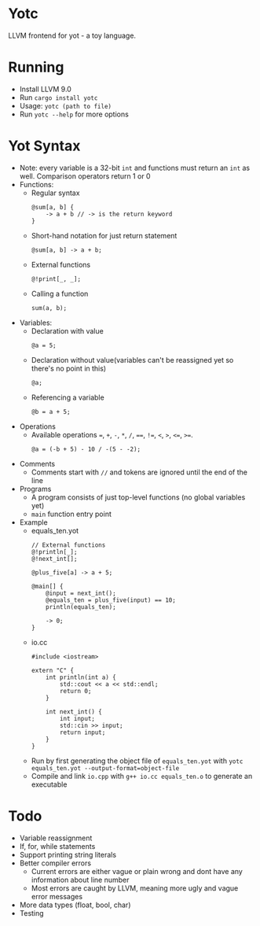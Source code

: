 # Yotc
LLVM frontend for yot - a toy language.

# Running
* Install LLVM 9.0
* Run `cargo install yotc`
* Usage: `yotc (path to file)`
* Run `yotc --help` for more options

# Yot Syntax
* Note: every variable is a 32-bit `int` and functions must return an `int` as well. Comparison operators return 1 or 0
* Functions:
    * Regular syntax 
        ```
        @sum[a, b] {
            -> a + b // -> is the return keyword
        }
        ```
    * Short-hand notation for just return statement
        ```
        @sum[a, b] -> a + b;
        ```
    * External functions
        ```
        @!print[_, _];
        ```
    * Calling a function
        ```
        sum(a, b);
        ```
* Variables:
    * Declaration with value
        ```
        @a = 5;
        ```
    * Declaration without value(variables can't be reassigned yet so there's no point in this)
        ```
        @a;
        ```
    * Referencing a variable
        ```
        @b = a + 5;
        ```
* Operations
    * Available operations `=`, `+`, `-`, `*`, `/`, `==`, `!=`, `<`, `>`, `<=`, `>=`.
        ```
        @a = (-b + 5) - 10 / -(5 - -2);
        ```
* Comments
    * Comments start with `//` and tokens are ignored until the end of the line
* Programs
    * A program consists of just top-level functions (no global variables yet)
    * `main` function entry point
* Example
    * equals_ten.yot
        ```
        // External functions
        @!println[_];
        @!next_int[];

        @plus_five[a] -> a + 5;

        @main[] {
            @input = next_int();
            @equals_ten = plus_five(input) == 10;
            println(equals_ten);

            -> 0;
        }
        ```
    * io.cc
        ```
        #include <iostream>

        extern "C" {
            int println(int a) {
                std::cout << a << std::endl;
                return 0;
            }

            int next_int() {
                int input;
                std::cin >> input;
                return input;
            }
        }
        ```
    * Run by first generating the object file of `equals_ten.yot` with `yotc equals_ten.yot --output-format=object-file`
    * Compile and link `io.cpp` with `g++ io.cc equals_ten.o` to generate an executable

# Todo
* Variable reassignment
* If, for, while statements
* Support printing string literals
* Better compiler errors
    * Current errors are either vague or plain wrong and dont have any information about line number
    * Most errors are caught by LLVM, meaning more ugly and vague error messages
* More data types (float, bool, char)
* Testing

